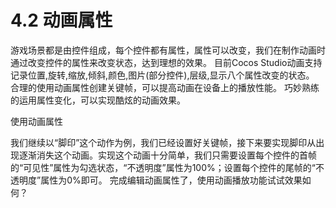 # 4.2 动画属性


游戏场景都是由控件组成，每个控件都有属性，属性可以改变，我们在制作动画时通过改变控件的属性来改变状态，达到理想的效果。 目前Cocos Studio动画支持记录位置,旋转,缩放,倾斜,颜色,图片(部分控件),层级,显示八个属性改变的状态。 合理的使用动画属性创建关键帧，可以提高动画在设备上的播放性能。 巧妙熟练的运用属性变化，可以实现酷炫的动画效果。

使用动画属性

我们继续以“脚印”这个动作为例，我们已经设置好关键帧，接下来要实现脚印从出现逐渐消失这个动画。实现这个动画十分简单，我们只需要设置每个控件的首帧的“可见性”属性为勾选状态，“不透明度”属性为100%；设置每个控件的尾帧的“不透明度”属性为0%即可。 完成编辑动画属性了，使用动画播放功能试试效果如何？